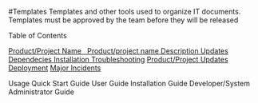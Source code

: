 #Templates
Templates and other tools used to organize  IT documents.
Templates must be approved by the team before they will be released

Table of Contents


  <a href="Product templateProduct template">Product/Project Name
    Product/project name
    Description
    Updates
    Dependecies
    Installation
    Troubleshooting</a>
  <a href="https://wiki.digitalglobe.com/display/ISDECS/Product+Updates+Template">Product/Project Updates</a>
  <a href="https://wiki.digitalglobe.com/display/ISDECS/Deployment+Notice+Template">Deployment</a>
  <a href="https://wiki.digitalglobe.com/display/ISDECS/Major+Incident+Template">Major Incidents</a>
 
 Usage
      Quick Start Guide
      User Guide
      Installation Guide
      Developer/System Administrator Guide
